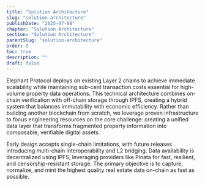 ```yaml
---
title: "Solution Architecture"
slug: "solution-architecture"
publishDate: "2025-07-08"
chapter: "Solution Architecture"
section: "Solution Architecture"
parentSlug: "solution-architecture"
order: 0
toc: true
description: ""
draft: false
---
```


Elephant Protocol deploys on existing Layer 2 chains to achieve immediate scalability while maintaining sub-cent transaction costs essential for high-volume property data operations. This technical architecture combines on-chain verification with off-chain storage through IPFS, creating a hybrid system that balances immutability with economic efficiency. Rather than building another blockchain from scratch, we leverage proven infrastructure to focus engineering resources on the core challenge: creating a unified data layer that transforms fragmented property information into composable, verifiable digital assets.

Early design accepts single-chain limitations, with future releases introducing multi-chain interoperability and L2 bridging. Data availability is decentralized using IPFS, leveraging providers like Pinata for fast, resilient, and censorship-resistant storage. The primary objective is to capture, normalize, and mint the highest quality real estate data on-chain as fast as possible.
